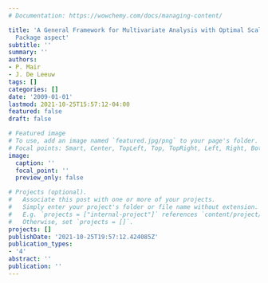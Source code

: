 ```yaml
---
# Documentation: https://wowchemy.com/docs/managing-content/

title: 'A General Framework for Multivariate Analysis with Optimal Scaling: The R
  Package aspect'
subtitle: ''
summary: ''
authors:
- P. Mair
- J. De Leeuw
tags: []
categories: []
date: '2009-01-01'
lastmod: 2021-10-25T15:57:12-04:00
featured: false
draft: false

# Featured image
# To use, add an image named `featured.jpg/png` to your page's folder.
# Focal points: Smart, Center, TopLeft, Top, TopRight, Left, Right, BottomLeft, Bottom, BottomRight.
image:
  caption: ''
  focal_point: ''
  preview_only: false

# Projects (optional).
#   Associate this post with one or more of your projects.
#   Simply enter your project's folder or file name without extension.
#   E.g. `projects = ["internal-project"]` references `content/project/deep-learning/index.md`.
#   Otherwise, set `projects = []`.
projects: []
publishDate: '2021-10-25T19:57:12.424085Z'
publication_types:
- '4'
abstract: ''
publication: ''
---
```

